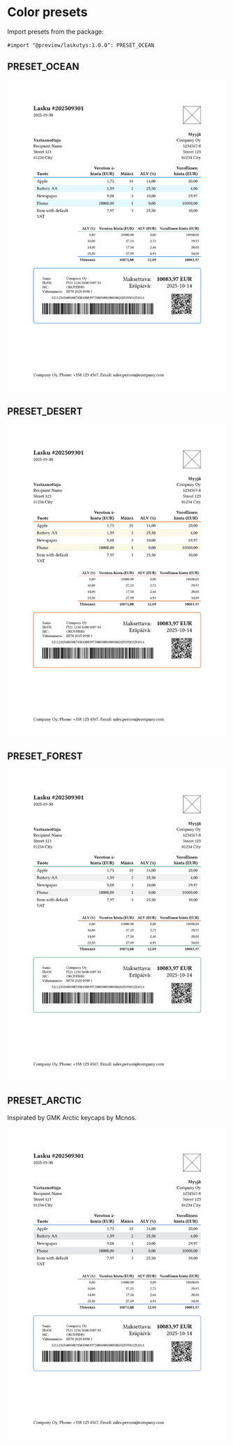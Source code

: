 # Color presets

Import presets from the package:

```typst
#import "@preview/laskutys:1.0.0": PRESET_OCEAN
```

## PRESET_OCEAN

![PRESET_OCEAN](/docs/images/preset_ocean.svg)

## PRESET_DESERT

![PRESET_DESERT](/docs/images/preset_desert.svg)

## PRESET_FOREST

![PRESET_FOREST](/docs/images/preset_forest.svg)

## PRESET_ARCTIC

Inspirated by GMK Arctic keycaps by Mcnos.

![PRESET_ARCTIC](/docs/images/preset_arctic.svg)
